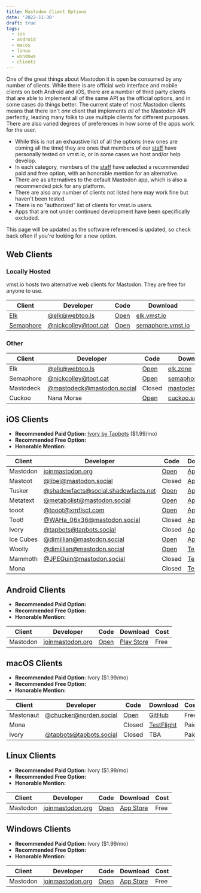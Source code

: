 ```yaml
---
title: Mastodon Client Options
date: '2022-11-30'
draft: true
tags:
  - ios
  - android
  - macos
  - linux
  - windows
  - clients
---
```


One of the great things about Mastodon it is open be consumed by any number of clients.
While there is are official web interface and mobile clients on both Android and iOS, there are a number of third party clients that are able to implement all of the same API as the official options, and in some cases do things better.
The current state of most Mastodon clients means that there isn't _one_ client that implements _all_ of the Mastodon API perfectly, leading many folks to use multiple clients for different purposes.
There are also varied degrees of preferences in how some of the apps work for the user. 

- While this is not an exhaustive list of all the options (new ones are coming all the time) they are ones that members of our [staff](/staff) have personally tested on vmst.io, or in some cases we host and/or help develop.
- In each category, members of the [staff](/staff) have selected a recommended paid and free option, with an honorable mention for an alternative.
- There are as alternatives to the default Mastodon app, which is also a recommended pick for any platform.
- There are also any number of clients not listed here may work fine but haven't been tested.
- There is no "authorized" list of clients for vmst.io users.
- Apps that are not under continued development have been specifically excluded.

This page will be updated as the software referenced is updated, so check back often if you're looking for a new option.

## Web Clients

### Locally Hosted

vmst.io hosts two alternative web clients for Mastodon.
They are free for anyone to use.

| **Client** | **Developer**                      | **Code** | **Download** | **Cost** |
|------------|------------------------------------|----------|--------------|-------------|
| [Elk](/elk) | [@elk@webtoo.ls](@elk@webtoo.ls) | [Open](https://github.com/elk-zone/elk) | [elk.vmst.io](http://elk.vmst.io) | Free |
| [Semaphore](/semaphore) | [@nickcolley@toot.cat](https://toot.cat/@nickcolley) | [Open](https://github.com/NickColley/semaphore) | [semaphore.vmst.io](https://semaphore.vmst.io) | Free |

### Other

| **Client** | **Developer**                      | **Code** | **Download** | **Cost** |
|------------|------------------------------------|----------|--------------|-------------|
| Elk | [@elk@webtoo.ls](@elk@webtoo.ls) | [Open](https://github.com/elk-zone/elk) | [elk.zone](https://elk.zone) | Free |
| Semaphore | [@nickcolley@toot.cat](https://toot.cat/@nickcolley) | [Open](https://github.com/NickColley/semaphore) | [semaphore.social](https://semaphore.social) | Free |
| Mastodeck | [@mastodeck@mastodon.social](https://mastodon.social/@mastodeck) | Closed | [mastodeck.com](https://mastodeck.com) | Free |
| Cuckoo | Nana Morse | [Open](https://github.com/NanaMorse/Cuckoo.Plus) | [cuckoo.social](https://www.cuckoo.social) | Free |

## iOS Clients

- **Recommended Paid Option:** [Ivory by Tapbots](https://apps.apple.com/app/id6444602274) ($1.99/mo)
- **Recommended Free Option:**
- **Honorable Mention:**

| **Client** | **Developer**                      | **Code** | **Download** | **Cost** |
|------------|------------------------------------|----------|--------------|-------------|
| Mastodon   | [joinmastodon.org](https://joinmastodon.org)                   | [Open](https://github.com/mastodon/mastodon-ios)     | [App Store](https://apps.apple.com/us/app/mastodon-for-iphone-and-ipad/id1571998974)    | Free       |
| Mastoot    | [@libei@mastodon.social](https://mastodon.social/@libei)              | Closed   | [App Store](https://apps.apple.com/us/app/mastoot/id1501485410)    | Free      |
| Tusker     | [@shadowfacts@social.shadowfacts.net](https://social.shadowfacts.net/@shadowfacts) | [Open](https://git.shadowfacts.net/shadowfacts/Tusker)     | [App Store](https://apps.apple.com/us/app/tusker/id1498334597)   | Free |
| Metatext   | [@metabolist@mastodon.social](https://mastodon.social/@metabolist)         | [Open](https://github.com/metabolist/metatext)     | [App Store](https://apps.apple.com/us/app/metatext/id1523996615)    | Free       |
| tooot      | [@tooot@xmflsct.com](https://xmflsct.com/@tooot)                  | [Open](https://github.com/tooot-app/app)     | [App Store](https://apps.apple.com/us/app/tooot/id1549772269)    | Paid       |
| Toot!      | [@WAHa_06x36@mastodon.social](https://mastodon.social/@WAHa_06x36)         | Closed   | [App Store](https://apps.apple.com/us/app/toot/id1229021451)    | Paid        |
| Ivory      | [@tapbots@tapbots.social](https://tapbots.social/@tapbots)             | Closed   | [App Store](https://apps.apple.com/app/id6444602274)          | Paid         |
| Ice Cubes  | [@dimillian@mastodon.social](https://mastodon.social/@dimillian)             | [Open](https://github.com/Dimillian/IceCubesApp)   | [App Store](https://apps.apple.com/us/app/ice-cubes-for-mastodon/id6444915884)          | Free         |
| Woolly  | [@dimillian@mastodon.social](https://mastodon.social/@dimillian)             | [Open]()   | [Test Flight]()          | Beta         |
| Mammoth    | [@JPEGuin@mastodon.social](https://mastodon.social/@JPEGuin)            | Closed   | [TestFlight](https://testflight.apple.com/join/66c1wW8y)   | Beta    |
| Mona    |             | Closed   | [TestFlight]()   | Beta    |

## Android Clients

- **Recommended Paid Option:** 
- **Recommended Free Option:**
- **Honorable Mention:**

| **Client** | **Developer**                      | **Code** | **Download** | **Cost** |
|------------|------------------------------------|----------|--------------|-------------|
| Mastodon   | [joinmastodon.org](https://joinmastodon.org)                   | [Open](https://github.com/mastodon/mastodon-android)     | [Play Store](https://play.google.com/store/apps/details?id=org.joinmastodon.android)    | Free       |

## macOS Clients

- **Recommended Paid Option:** Ivory ($1.99/mo)
- **Recommended Free Option:**
- **Honorable Mention:**

| **Client** | **Developer**                      | **Code** | **Download** | **Cost** |
|------------|------------------------------------|----------|--------------|-------------|
| Mastonaut  | [@chucker@norden.social](https://norden.social/@chucker) | [Open](https://github.com/chucker/Mastonaut) | [GitHub](https://github.com/chucker/Mastonaut/releases) | Free |
| Mona  |                    | Closed     | [TestFlight]()    | Paid       |
| Ivory  | [@tapbots@tapbots.social](https://tapbots.social/@tapbots)             | Closed   | TBA          | Paid         |

## Linux Clients

- **Recommended Paid Option:** Ivory ($1.99/mo)
- **Recommended Free Option:**
- **Honorable Mention:**

| **Client** | **Developer**                      | **Code** | **Download** | **Cost** |
|------------|------------------------------------|----------|--------------|-------------|
| Mastodon   | [joinmastodon.org](https://joinmastodon.org)                   | [Open](https://github.com/mastodon/mastodon-ios)     | [App Store](https://apps.apple.com/us/app/mastodon-for-iphone-and-ipad/id1571998974)    | Free       |

## Windows Clients

- **Recommended Paid Option:** Ivory ($1.99/mo)
- **Recommended Free Option:**
- **Honorable Mention:**

| **Client** | **Developer**                      | **Code** | **Download** | **Cost** |
|------------|------------------------------------|----------|--------------|-------------|
| Mastodon   | [joinmastodon.org](https://joinmastodon.org)                   | [Open](https://github.com/mastodon/mastodon-ios)     | [App Store](https://apps.apple.com/us/app/mastodon-for-iphone-and-ipad/id1571998974)    | Free       |